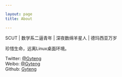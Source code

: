 ```yaml
---

layout: page
title: About

---
```

SCUT | 数学系二逼青年 | 深夜数绵羊星人 | 德玛西亚万岁

珍惜生命，远离Linux桌面环境。

Twitter: [@Gyteng](https://twitter.com/Gyteng)  
Weibo: [@Gyteng](http://weibo.com/Gyteng)  
Github: [Gyteng](https://github.com/gyteng)

